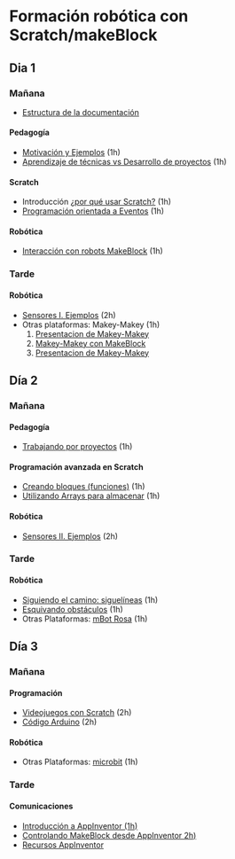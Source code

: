 # Formación robótica con Scratch/makeBlock

## Dia 1
### Mañana

* [Estructura de la documentación](../EstructuraDocumentacion.md)

#### Pedagogía
* [Motivación y  Ejemplos](./MotivacionEjemplos.md) (1h)
* [Aprendizaje de técnicas vs Desarrollo de proyectos](./EstudioVSProyectos.md) (1h)
#### Scratch
* Introducción [¿por qué usar Scratch?](./PorqueScratch.md) (1h)
* [Programación orientada a Eventos](./ProgramacionEventos.md) (1h)
#### Robótica
* [Interacción con robots MakeBlock](./InteracionRobots.Makeblock.md) (1h)

### Tarde
#### Robótica
* [Sensores I. Ejemplos](./Sensores_I.md) (2h)
* Otras plataformas: Makey-Makey (1h)
    1. [Presentacion de Makey-Makey](./MakeyMakey/MakeyMakeyRecursos.md)
    1. [Makey-Makey con MakeBlock](./MakeyMakey/MakeyMakeyMakeblock.md)
    1. [Presentacion de Makey-Makey](./MakeyMakey/MakeyMakeyRecursos.md)

## Día 2
### Mañana
#### Pedagogía
* [Trabajando por proyectos](./TrabajandoProyectos.md) (1h)

#### Programación avanzada en Scratch
* [Creando bloques (funciones)](./ScratchFunciones.md) (1h)
* [Utilizando Arrays para almacenar](./ScratchArrays.md) (1h)

#### Robótica
* [Sensores II. Ejemplos](./Sensores_II.md) (2h)

### Tarde

#### Robótica

* [Siguiendo el camino: siguelíneas](./Siguelineas.md) (1h)
* [Esquivando obstáculos](./Obstaculos.md) (1h)
* Otras Plataformas: [mBot Rosa](./mBotRosa.md) (1h)


## Día 3
### Mañana
#### Programación
* [Videojuegos con Scratch](./VideojuegosScratch.md) (2h)
* [Código Arduino](./CodigoArduino.md) (2h)
#### Robótica
* Otras Plataformas: [microbit](../Microbit/Microbit.md)  (1h)

### Tarde
#### Comunicaciones 
* [Introducción a AppInventor (1h)](./AppInventor/AppInventor_tutorial.md)
* [Controlando MakeBlock desde AppInventor 2h)](./AppInventor/AppInventor_makeblock.md)
* [Recursos AppInventor](./AppInventor/AppInventorRecursos.md)

